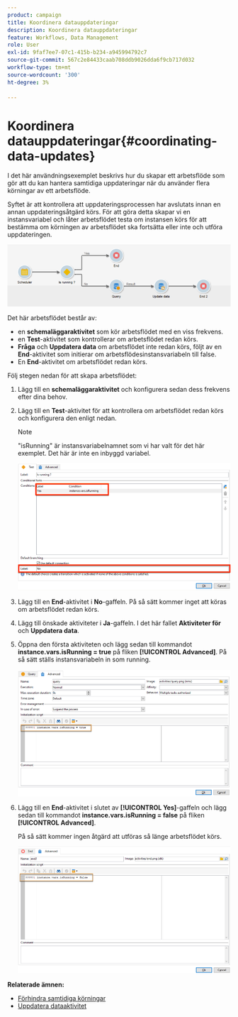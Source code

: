 ```yaml
---
product: campaign
title: Koordinera datauppdateringar
description: Koordinera datauppdateringar
feature: Workflows, Data Management
role: User
exl-id: 9faf7ee7-07c1-415b-b234-a945994792c7
source-git-commit: 567c2e84433caab708ddb9026dda6f9cb717d032
workflow-type: tm+mt
source-wordcount: '300'
ht-degree: 3%

---
```


# Koordinera datauppdateringar{#coordinating-data-updates}



I det här användningsexemplet beskrivs hur du skapar ett arbetsflöde som gör att du kan hantera samtidiga uppdateringar när du använder flera körningar av ett arbetsflöde.

Syftet är att kontrollera att uppdateringsprocessen har avslutats innan en annan uppdateringsåtgärd körs. För att göra detta skapar vi en instansvariabel och låter arbetsflödet testa om instansen körs för att bestämma om körningen av arbetsflödet ska fortsätta eller inte och utföra uppdateringen.

![](assets/uc_dataupdate_wkf.png)

Det här arbetsflödet består av:

* en **schemaläggaraktivitet** som kör arbetsflödet med en viss frekvens.
* en **Test**-aktivitet som kontrollerar om arbetsflödet redan körs.
* **Fråga** och **Uppdatera data** om arbetsflödet inte redan körs, följt av en **End**-aktivitet som initierar om arbetsflödesinstansvariabeln till false.
* En **End**-aktivitet om arbetsflödet redan körs.

Följ stegen nedan för att skapa arbetsflödet:

1. Lägg till en **schemaläggaraktivitet** och konfigurera sedan dess frekvens efter dina behov.
1. Lägg till en **Test**-aktivitet för att kontrollera om arbetsflödet redan körs och konfigurera den enligt nedan.

   >[!NOTE]
   >
   >&quot;isRunning&quot; är instansvariabelnamnet som vi har valt för det här exemplet. Det här är inte en inbyggd variabel.

   ![](assets/uc_dataupdate_test.png)

1. Lägg till en **End**-aktivitet i **No**-gaffeln. På så sätt kommer inget att köras om arbetsflödet redan körs.
1. Lägg till önskade aktiviteter i **Ja**-gaffeln. I det här fallet **Aktiviteter för** och **Uppdatera data**.
1. Öppna den första aktiviteten och lägg sedan till kommandot **instance.vars.isRunning = true** på fliken **[!UICONTROL Advanced]**. På så sätt ställs instansvariabeln in som running.

   ![](assets/uc_dataupdate_query.png)

1. Lägg till en **End**-aktivitet i slutet av **[!UICONTROL Yes]**-gaffeln och lägg sedan till kommandot **instance.vars.isRunning = false** på fliken **[!UICONTROL Advanced]**.

   På så sätt kommer ingen åtgärd att utföras så länge arbetsflödet körs.

   ![](assets/uc_dataupdate_end.png)

**Relaterade ämnen:**

* [Förhindra samtidiga körningar](monitor-workflow-execution.md#preventing-simultaneous-multiple-executions)
* [Uppdatera dataaktivitet](update-data.md)

